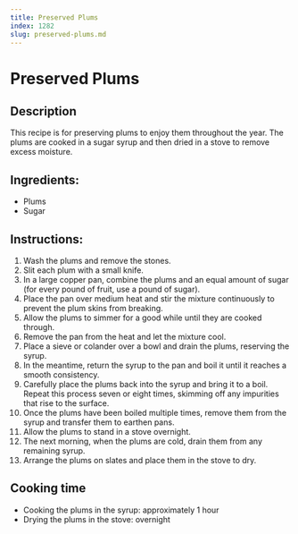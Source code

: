 ```yaml
---
title: Preserved Plums
index: 1282
slug: preserved-plums.md
---
```


# Preserved Plums

## Description
This recipe is for preserving plums to enjoy them throughout the year. The plums are cooked in a sugar syrup and then dried in a stove to remove excess moisture.

## Ingredients:
- Plums
- Sugar

## Instructions:
1. Wash the plums and remove the stones.
2. Slit each plum with a small knife.
3. In a large copper pan, combine the plums and an equal amount of sugar (for every pound of fruit, use a pound of sugar).
4. Place the pan over medium heat and stir the mixture continuously to prevent the plum skins from breaking.
5. Allow the plums to simmer for a good while until they are cooked through. 
6. Remove the pan from the heat and let the mixture cool.
7. Place a sieve or colander over a bowl and drain the plums, reserving the syrup.
8. In the meantime, return the syrup to the pan and boil it until it reaches a smooth consistency.
9. Carefully place the plums back into the syrup and bring it to a boil. Repeat this process seven or eight times, skimming off any impurities that rise to the surface.
10. Once the plums have been boiled multiple times, remove them from the syrup and transfer them to earthen pans.
11. Allow the plums to stand in a stove overnight.
12. The next morning, when the plums are cold, drain them from any remaining syrup.
13. Arrange the plums on slates and place them in the stove to dry.

## Cooking time
- Cooking the plums in the syrup: approximately 1 hour
- Drying the plums in the stove: overnight